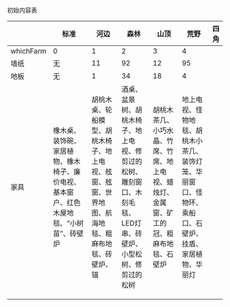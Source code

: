 初始内容表

|           | 标准                                                         | 河边                                                         | 森林                                                         | 山顶                                                         | 荒野                                                         | 四角 |
| --------- | ------------------------------------------------------------ | ------------------------------------------------------------ | ------------------------------------------------------------ | ------------------------------------------------------------ | ------------------------------------------------------------ | ---- |
| whichFarm | 0                                                            | 1                                                            | 2                                                            | 3                                                            | 4                                                            |      |
| 墙纸      | 无                                                           | 11                                                           | 92                                                           | 12                                                           | 95                                                           |      |
| 地板      | 无                                                           | 1                                                            | 34                                                           | 18                                                           | 4                                                            |      |
| 家具      | 橡木桌、装饰碗、家居植物、橡木椅子、廉价电视、基本窗户、红色木屋地毯、“小树苗”、砖壁炉 | 胡桃木桌、轮船模型、胡桃木椅子、地上电视、舷窗、舷窗、世界地图、航海地毯、粗麻布地毯、砖壁炉、锚 | 酒桌、盆景树、胡桃木椅子、地上电视、修剪过的松树、雕刻窗口、木刻毛毯、LED灯串、砖壁炉、小型松树、修剪过的松树 | 胡桃木茶几、小巧水晶、竹席、竹席、地上电视、蜡烛灯、金属窗、矿工的冠、粗麻布地毯、石壁炉 | 地上电视、怪物地毯、胡桃木小茶几、装饰灯笼、华丽窗口、怪物环、乘船口、石壁炉、挂盾、家居植物、华丽灯 |      |
|           |                                                              |                                                              |                                                              |                                                              |                                                              |      |
|           |                                                              |                                                              |                                                              |                                                              |                                                              |      |
|           |                                                              |                                                              |                                                              |                                                              |                                                              |      |

